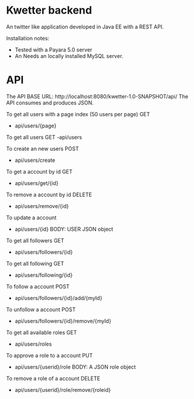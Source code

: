# Kwetter backend
An twitter like application developed in Java EE with a REST API. 

Installation notes:
- Tested with a Payara 5.0 server
- An Needs an locally installed MySQL server.


# API
The API BASE URL: http://localhost:8080/kwetter-1.0-SNAPSHOT/api/
The API consumes and produces JSON.

To get all users with a page index (50 users per page)
GET
- api/users/{page}

To get all users
GET
-api/users

To create an new users
POST
- api/users/create

To get a account by id
GET
- api/users/get/{id}

To remove a account by id
DELETE
- api/users/remove/{id}

To update a account
- api/users/{id}
BODY: USER JSON object

To get all followers
GET
- api/users/followers/{id}

To get all following
GET
- api/users/following/{id}

To follow a account
POST
- api/users/followers/{id}/add/{myId}

To unfollow a account
POST
- api/users/followers/{id}/remove/{myId}


To get all available roles
GET
- api/users/roles

To approve a role to a account
PUT
- api/users/{userid}/role
BODY: A JSON role object

To remove a role of a account
DELETE
- api/users/{userid}/role/remove/{roleid}
